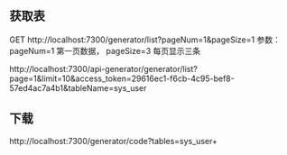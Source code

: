 ## 获取表
GET http://localhost:7300/generator/list?pageNum=1&pageSize=1
参数：pageNum=1 第一页数据，  pageSize=3    每页显示三条

http://localhost:7300/api-generator/generator/list?page=1&limit=10&access_token=29616ec1-f6cb-4c95-bef8-57ed4ac7a4b1&tableName=sys_user



## 下载
http://localhost:7300/generator/code?tables=sys_user+